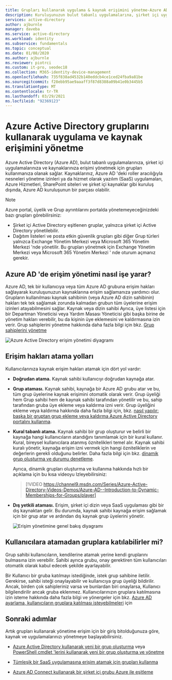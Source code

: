 ```yaml
---
title: Grupları kullanarak uygulama & kaynak erişimini yönetme-Azure AD
description: Kuruluşunuzun bulut tabanlı uygulamalarına, şirket içi uygulamalara ve Azure Active Directory grupları kullanarak kaynaklara erişimi yönetme hakkında bilgi edinin.
services: active-directory
author: ajburnle
manager: daveba
ms.service: active-directory
ms.workload: identity
ms.subservice: fundamentals
ms.topic: conceptual
ms.date: 01/08/2020
ms.author: ajburnle
ms.reviewer: piotrci
ms.custom: it-pro, seodec18
ms.collection: M365-identity-device-management
ms.openlocfilehash: 735f838ad4532b140eddcb4ce1ced24fba9a81be
ms.sourcegitcommit: f28ebb95ae9aaaff3f87d8388a09b41e0b3445b5
ms.translationtype: MT
ms.contentlocale: tr-TR
ms.lasthandoff: 03/29/2021
ms.locfileid: "92369123"
---
```

# <a name="manage-app-and-resource-access-using-azure-active-directory-groups"></a>Azure Active Directory gruplarını kullanarak uygulama ve kaynak erişimini yönetme
Azure Active Directory (Azure AD), bulut tabanlı uygulamalarınıza, şirket içi uygulamalarınıza ve kaynaklarınıza erişimi yönetmek için grupları kullanmanıza olanak sağlar. Kaynaklarınız, Azure AD 'deki roller aracılığıyla nesneleri yönetme izinleri ya da hizmet olarak yazılım (SaaS) uygulamaları, Azure Hizmetleri, SharePoint siteleri ve şirket içi kaynaklar gibi kuruluş dışında, Azure AD kuruluşunun bir parçası olabilir.

>[!NOTE]
> Azure portal, üyelik ve Grup ayrıntılarını portalda yönetemeyeceğinizdeki bazı grupları görebilirsiniz:
>
> - Şirket içi Active Directory eşitlenen gruplar, yalnızca şirket içi Active Directory yönetilebilir.
> - Dağıtım listeleri ve posta etkin güvenlik grupları gibi diğer Grup türleri yalnızca Exchange Yönetim Merkezi veya Microsoft 365 Yönetim Merkezi 'nde yönetilir. Bu grupları yönetmek için Exchange Yönetim Merkezi veya Microsoft 365 Yönetim Merkezi ' nde oturum açmanız gerekir.

## <a name="how-access-management-in-azure-ad-works"></a>Azure AD 'de erişim yönetimi nasıl işe yarar?

Azure AD, tek bir kullanıcıya veya tüm Azure AD grubuna erişim hakları sağlayarak kuruluşunuzun kaynaklarına erişim sağlamanıza yardımcı olur. Grupların kullanılması kaynak sahibinin (veya Azure AD dizin sahibinin) hakları tek tek sağlamak zorunda kalmadan grubun tüm üyelerine erişim izinleri atayabilmesini sağlar. Kaynak veya dizin sahibi Ayrıca, üye listesi için bir Departman Yöneticisi veya Yardım Masası Yöneticisi gibi başka birine de yönetim hakları verebilir, bu da kişinin üye eklemesini ve kaldırmasına izin verir. Grup sahiplerini yönetme hakkında daha fazla bilgi için bkz. [Grup sahiplerini yönetme](active-directory-accessmanagement-managing-group-owners.md)

![Azure Active Directory erişim yönetimi diyagramı](./media/active-directory-manage-groups/active-directory-access-management-works.png)

## <a name="ways-to-assign-access-rights"></a>Erişim hakları atama yolları

Kullanıcılarınıza kaynak erişim hakları atamak için dört yol vardır:

- **Doğrudan atama.** Kaynak sahibi kullanıcıyı doğrudan kaynağa atar.

- **Grup ataması.** Kaynak sahibi, kaynağa bir Azure AD grubu atar ve bu, tüm grup üyelerine kaynak erişimini otomatik olarak verir. Grup üyeliği hem Grup sahibi hem de kaynak sahibi tarafından yönetilir ve bu, sahip tarafından gruba üye ekleme veya kaldırma izni verir. Grup üyeliğini ekleme veya kaldırma hakkında daha fazla bilgi için, bkz. [nasıl yapılır: başka bir gruptan grup ekleme veya kaldırma Azure Active Directory portalını kullanma](active-directory-groups-membership-azure-portal.md). 

- **Kural tabanlı atama.** Kaynak sahibi bir grup oluşturur ve belirli bir kaynağa hangi kullanıcıların atandığını tanımlamak için bir kural kullanır. Kural, bireysel kullanıcılara atanmış öznitelikleri temel alır. Kaynak sahibi kuralı yönetir, kaynağa erişim izni vermek için hangi özniteliklerin ve değerlerin gerekli olduğunu belirler. Daha fazla bilgi için bkz. [dinamik grup oluşturma ve durumu denetleme](../enterprise-users/groups-create-rule.md).

    Ayrıca, dinamik grupları oluşturma ve kullanma hakkında hızlı bir açıklama için bu kısa videoyu Izleyebilirsiniz:

    >[!VIDEO https://channel9.msdn.com/Series/Azure-Active-Directory-Videos-Demos/Azure-AD--Introduction-to-Dynamic-Memberships-for-Groups/player]

- **Dış yetkili ataması.** Erişim, şirket içi dizin veya SaaS uygulaması gibi bir dış kaynaktan gelir. Bu durumda, kaynak sahibi kaynağa erişim sağlamak için bir grup atar ve ardından dış kaynak grup üyelerini yönetir.

   ![Erişim yönetimine genel bakış diyagramı](./media/active-directory-manage-groups/access-management-overview.png)

## <a name="can-users-join-groups-without-being-assigned"></a>Kullanıcılara atamadan gruplara katılabilirler mi?
Grup sahibi kullanıcıların, kendilerine atamak yerine kendi gruplarını bulmasına izin verebilir. Sahibi ayrıca grubu, onay gerektiren tüm kullanıcıları otomatik olarak kabul edecek şekilde ayarlayabilir.

Bir Kullanıcı bir gruba katılmayı istediğinde, istek grup sahibine iletilir. Gerekirse, sahibi isteği onaylayabilir ve kullanıcıya grup üyeliği bildirilir. Ancak, birden çok sahipleriniz varsa ve bunlardan biri onaylarsa, Kullanıcı bilgilendirilir ancak gruba eklenmez. Kullanıcılarınızın gruplara katılmasına izin isteme hakkında daha fazla bilgi ve yönergeler için bkz. [Azure AD ayarlama, kullanıcıların gruplara katılması isteyebilmeleri](../enterprise-users/groups-self-service-management.md) için

## <a name="next-steps"></a>Sonraki adımlar
Artık grupları kullanarak yönetime erişim için bir giriş bitolduğunuza göre, kaynak ve uygulamalarınızı yönetmeye başlayabilirsiniz.

- [Azure Active Directory kullanarak yeni bir grup oluşturma](active-directory-groups-create-azure-portal.md) veya [PowerShell cmdlet 'lerini kullanarak yeni bir grup oluşturma ve yönetme](../enterprise-users/groups-settings-v2-cmdlets.md)

- [Tümleşik bir SaaS uygulamasına erişim atamak için grupları kullanma](../enterprise-users/groups-saasapps.md)

- [Azure AD Connect kullanarak bir şirket içi grubu Azure ile eşitleme](../hybrid/whatis-hybrid-identity.md)
